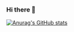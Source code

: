 ### Hi there 👋
[![Anurag's GitHub stats](https://github-readme-stats.vercel.app/api?username=joonyoungchoi0801&show_icons=true&theme=gruvbox)](https://github.com/anuraghazra/github-readme-stats)
<!--
**joonyoungchoi0801/joonyoungchoi0801** is a ✨ _special_ ✨ repository because its `README.md` (this file) appears on your GitHub profile.

Here are some ideas to get you started:

- 🔭 I’m currently working on ...
- 🌱 I’m currently learning ...
- 👯 I’m looking to collaborate on ...
- 🤔 I’m looking for help with ...
- 💬 Ask me about ...
- 📫 How to reach me: ...
- 😄 Pronouns: ...
- ⚡ Fun fact: ...
-->
